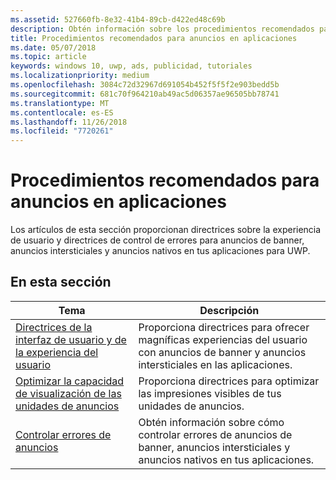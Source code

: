 ```yaml
---
ms.assetid: 527660fb-8e32-41b4-89cb-d422ed48c69b
description: Obtén información sobre los procedimientos recomendados para anuncios en aplicaciones, incluidas las directrices sobre la experiencia del usuario y el control de errores.
title: Procedimientos recomendados para anuncios en aplicaciones
ms.date: 05/07/2018
ms.topic: article
keywords: windows 10, uwp, ads, publicidad, tutoriales
ms.localizationpriority: medium
ms.openlocfilehash: 3084c72d32967d691054b452f5f5f2e903bedd5b
ms.sourcegitcommit: 681c70f964210ab49ac5d06357ae96505bb78741
ms.translationtype: MT
ms.contentlocale: es-ES
ms.lasthandoff: 11/26/2018
ms.locfileid: "7720261"
---
```

# <a name="best-practices-for-ads-in-apps"></a>Procedimientos recomendados para anuncios en aplicaciones

Los artículos de esta sección proporcionan directrices sobre la experiencia de usuario y directrices de control de errores para anuncios de banner, anuncios intersticiales y anuncios nativos en tus aplicaciones para UWP.

## <a name="in-this-section"></a>En esta sección

|  Tema    | Descripción |               
|----------|-------|
| [Directrices de la interfaz de usuario y de la experiencia del usuario](ui-and-user-experience-guidelines.md) | Proporciona directrices para ofrecer magníficas experiencias del usuario con anuncios de banner y anuncios intersticiales en las aplicaciones. |
| [Optimizar la capacidad de visualización de las unidades de anuncios](optimize-ad-unit-viewability.md) | Proporciona directrices para optimizar las impresiones visibles de tus unidades de anuncios. |
| [Controlar errores de anuncios](error-handling-with-advertising-libraries.md)     |  Obtén información sobre cómo controlar errores de anuncios de banner, anuncios intersticiales y anuncios nativos en tus aplicaciones.          |



 

 
